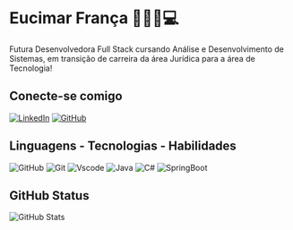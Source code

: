 # Eucimar França 👩🏽‍💻💻

Futura Desenvolvedora Full Stack cursando Análise e Desenvolvimento de Sistemas, em transição de carreira da área Jurídica para a área de Tecnologia!

## Conecte-se comigo

[![LinkedIn](https://img.shields.io/badge/LinkedIn-ec63a1?style=for-the-badge&logo=linkedin&logoColor=white)](https://www.linkedin.com/in/eucimar-fran%C3%A7a-36b57271/)
[![GitHub](https://img.shields.io/badge/GitHub-100000?style=for-the-badge&logo=github&logoColor=purple)](https://github.com/Eucimarf)

## Linguagens - Tecnologias - Habilidades

![GitHub](https://img.shields.io/badge/GitHub-002?style=for-the-badge&logo=github&logoColor=purple)
![Git](https://img.shields.io/badge/GIT-002?style=for-the-badge&logo=git&logoColor=white)
![Vscode](https://img.shields.io/badge/Vscode-002?style=for-the-badge&logo=visual-studio-code&logoColor=white)
![Java](https://img.shields.io/badge/java-002?style=for-the-badge&logo=openjdk&logoColor=white)
![C#](https://img.shields.io/badge/c%23-002?style=for-the-badge&logo=csharp&logoColor=white)
![SpringBoot](https://img.shields.io/badge/springboot-002?style=for-the-badge&logo=springboot&logoColor=white)


## GitHub Status

![GitHub Stats](https://github-readme-stats.vercel.app/api?username=eucimarf&theme=transparent&bg_color=000&border_color=30A3DC&show_icons=true&icon_color=30A3DC&title_color=E94D5F&text_color=FFF)

